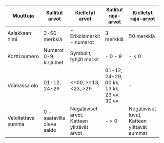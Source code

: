 | Muuttuja           | Sallitut arvot             | Kielletyt arvot                             | Sallitut raja-arvot                      | Kielletyt raja-arvot                         |
| ------------------ | -------------------------- | ------------------------------------------- | ---------------------------------------- | -------------------------------------------- |
| Asiakkaan nimi     | 3-50 merkkiä               | - Erikoismerkit - numerot                   | 3 merkkiä                                | 50 merkkiä                                   |
| Kortti:numero      | Numerot 0-9, kirjaimet     | Symbolit, tyhjät merkit                     | - 0 - 9                                  | - < 0                                        |
| Voimassa olo       | 01-12, 24-29               | <=00, >=13, <23, >29                        | 01-12, 24-29, 00 kk, 13 kk, 23 vv, 30 vv | -                                            |
| Veloitettava summa | 0 - saatavilla oleva saldo | Negatiiviset arvot, Katteen ylittävät arvot | - > 0                                    | Negatiiviset luvut, Katteen ylittävät summat |
